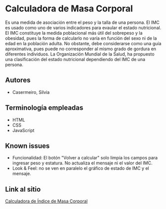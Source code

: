 # Calculadora de Masa Corporal
Es una medida de asociación entre el peso y la talla de una persona. El IMC es usado como uno de varios indicadores para evaular el estado nutricional.
El IMC constituye la medida poblacional más útil del sobrepeso y la obesidad, pues la forma de calcularlo no varía en función del sexo ni de la edad en la población adulta. No obstante, debe considerarse como una guía aproximativa, pues puede no corresponder al mismo grado de gordura en diferentes individuos.
La Organización Mundial de la Salud, ha propuesto una clasificación del estado nutricional dependiendo del IMC de una persona.

## Autores
- Casermeiro, Silvia

## Terminología empleadas
- HTML
- CSS
- JavaScript

## Known issues
- Funcionalidad: El botón "Volver a calcular" solo limpia los campos para ingresar peso y estatura. No actualiza el mensaje ni el valor del IMC.
- Look & Feel: no se ven en paralelo el gráfico de estado de IMC y el mensaje.

## Link al sitio
[Calculadora de Índice de Masa Corporal](https://ucc-labcompu2.github.io/proyectos2020-casermeiro/) 

